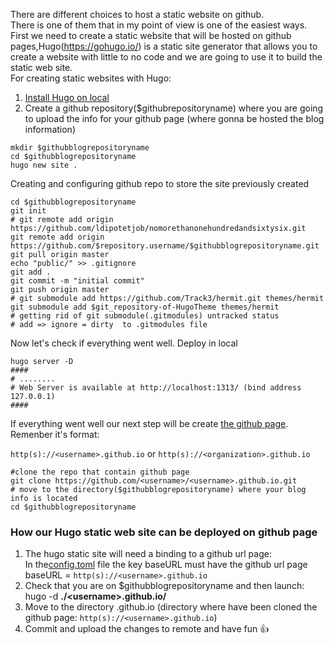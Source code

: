 There are different choices to host a static website on github. </br>There is one of them that in my point  of view  is one of the easiest ways. </br>First we need to create a static website that will be hosted on github pages,Hugo(https://gohugo.io/) is a static site generator that allows you to create a website with little to no code and we are going to use it to build the static web site. </br>For creating static websites with Hugo:

1. [Install Hugo on local](https://gohugo.io/getting-started/installing)
2. Create a github repository($githubrepositoryname) where you are going to upload the info for your github page (where gonna be hosted the blog information) 

```shell
mkdir $githubblogrepositoryname
cd $githubblogrepositoryname
hugo new site .
```

Creating and configuring github repo to store the site previously created

```shell
cd $githubblogrepositoryname
git init
# git remote add origin https://github.com/ldipotetjob/nomorethanonehundredandsixtysix.git
git remote add origin https://github.com/$repository.username/$githubblogrepositoryname.git
git pull origin master
echo "public/" >> .gitignore
git add .
git commit -m "initial commit"
git push origin master
# git submodule add https://github.com/Track3/hermit.git themes/hermit
git submodule add $git_repository-of-HugoTheme themes/hermit
# getting rid of git submodule(.gitmodules) untracked status
# add => ignore = dirty  to .gitmodules file 
```

Now let's check if everything went well. Deploy in local

```shell
hugo server -D 
####
# ........
# Web Server is available at http://localhost:1313/ (bind address 127.0.0.1)
####
```

If everything went well our next step will be create [the github page](https://docs.github.com/en/pages/getting-started-with-github-pages/about-github-pages).</br>
Remenber it's format:

 `http(s)://<username>.github.io` or `http(s)://<organization>.github.io`
 
```shell
#clone the repo that contain github page 
git clone https://github.com/<username>/<username>.github.io.git
# move to the directory($githubblogrepositoryname) where your blog info is located
cd $githubblogrepositoryname
```
 
### How our Hugo static web site can be deployed on github page 
 1. The hugo static site will need a binding to a github url page:</br>
    In the[config.toml](https://github.com/ldipotetjob/nomorethanonehundredandsixtysix/blob/master/config.toml) file the key baseURL must have the github url page </br>baseURL = `http(s)://<username>.github.io`
 2. Check that you are on $githubblogrepositoryname and then launch: hugo -d **./\<username>.github.io/**  
 3. Move to the directory <username>.github.io (directory where have been cloned the github page: `http(s)://<username>.github.io`)
 4. Commit and upload the changes to remote and have fun 👍
